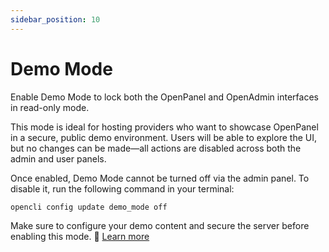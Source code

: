 ```yaml
---
sidebar_position: 10
---
```


# Demo Mode

Enable Demo Mode to lock both the OpenPanel and OpenAdmin interfaces in read-only mode.

This mode is ideal for hosting providers who want to showcase OpenPanel in a secure, public demo environment. Users will be able to explore the UI, but no changes can be made—all actions are disabled across both the admin and user panels.

Once enabled, Demo Mode cannot be turned off via the admin panel.
To disable it, run the following command in your terminal:
```
opencli config update demo_mode off
```

Make sure to configure your demo content and secure the server before enabling this mode. 📘 [Learn more](https://dev.openpanel.com/cli/config.html#Demo-mode)

